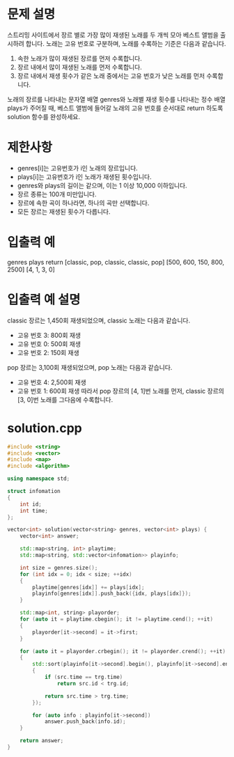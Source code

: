 # 문제 설명
스트리밍 사이트에서 장르 별로 가장 많이 재생된 노래를 두 개씩 모아 베스트 앨범을 출시하려 합니다. 노래는 고유 번호로 구분하며, 노래를 수록하는 기준은 다음과 같습니다.

1. 속한 노래가 많이 재생된 장르를 먼저 수록합니다.
2. 장르 내에서 많이 재생된 노래를 먼저 수록합니다.
3. 장르 내에서 재생 횟수가 같은 노래 중에서는 고유 번호가 낮은 노래를 먼저 수록합니다.

노래의 장르를 나타내는 문자열 배열 genres와 노래별 재생 횟수를 나타내는 정수 배열 plays가 주어질 때, 베스트 앨범에 들어갈 노래의 고유 번호를 순서대로 return 하도록 solution 함수를 완성하세요.

# 제한사항
- genres[i]는 고유번호가 i인 노래의 장르입니다.
- plays[i]는 고유번호가 i인 노래가 재생된 횟수입니다.
- genres와 plays의 길이는 같으며, 이는 1 이상 10,000 이하입니다.
- 장르 종류는 100개 미만입니다.
- 장르에 속한 곡이 하나라면, 하나의 곡만 선택합니다.
- 모든 장르는 재생된 횟수가 다릅니다.

# 입출력 예
genres	plays	return
[classic, pop, classic, classic, pop]	[500, 600, 150, 800, 2500]	[4, 1, 3, 0]

# 입출력 예 설명
classic 장르는 1,450회 재생되었으며, classic 노래는 다음과 같습니다.
- 고유 번호 3: 800회 재생
- 고유 번호 0: 500회 재생
- 고유 번호 2: 150회 재생

pop 장르는 3,100회 재생되었으며, pop 노래는 다음과 같습니다.
- 고유 번호 4: 2,500회 재생
- 고유 번호 1: 600회 재생
따라서 pop 장르의 [4, 1]번 노래를 먼저, classic 장르의 [3, 0]번 노래를 그다음에 수록합니다.

# solution.cpp
```cpp
#include <string>
#include <vector>
#include <map>
#include <algorithm>

using namespace std;

struct infomation
{
	int id;
	int time;
};

vector<int> solution(vector<string> genres, vector<int> plays) {
	vector<int> answer;

	std::map<string, int> playtime;
	std::map<string, std::vector<infomation>> playinfo;

	int size = genres.size();
	for (int idx = 0; idx < size; ++idx)
	{
		playtime[genres[idx]] += plays[idx];
		playinfo[genres[idx]].push_back({idx, plays[idx]});
	}

	std::map<int, string> playorder;
	for (auto it = playtime.cbegin(); it != playtime.cend(); ++it)
	{
		playorder[it->second] = it->first;
	}

	for (auto it = playorder.crbegin(); it != playorder.crend(); ++it)
	{
		std::sort(playinfo[it->second].begin(), playinfo[it->second].end(), [](const auto& src, const auto& trg)
		{
			if (src.time == trg.time)
				return src.id < trg.id;

			return src.time > trg.time;
		});

		for (auto info : playinfo[it->second])
			answer.push_back(info.id);
	}

	return answer;
}
```